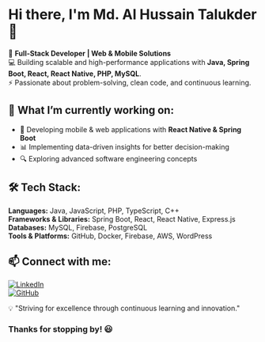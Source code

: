 <!--
**alhussaintalukder/alhussaintalukder** is a ✨ _special_ ✨ repository because its `README.md` (this file) appears on your GitHub profile.

Here are some ideas to get you started:

- 🔭 I’m currently working on ...
- 🌱 I’m currently learning ...
- 👯 I’m looking to collaborate on ...
- 🤔 I’m looking for help with ...
- 💬 Ask me about ...
- 📫 How to reach me: ...
- 😄 Pronouns: ...
- ⚡ Fun fact: ...
-->
# Hi there, I'm Md. Al Hussain Talukder 👋

🚀 **Full-Stack Developer | Web & Mobile Solutions**  
💻 Building scalable and high-performance applications with **Java, Spring Boot, React, React Native, PHP, MySQL**.  
⚡ Passionate about problem-solving, clean code, and continuous learning.

## 🌱 What I’m currently working on:
- 🚀 Developing mobile & web applications with **React Native & Spring Boot**
- 📊 Implementing data-driven insights for better decision-making
- 🔍 Exploring advanced software engineering concepts

## 🛠 Tech Stack:
**Languages:** Java, JavaScript, PHP, TypeScript, C++  
**Frameworks & Libraries:** Spring Boot, React, React Native, Express.js  
**Databases:** MySQL, Firebase, PostgreSQL  
**Tools & Platforms:** GitHub, Docker, Firebase, AWS, WordPress  

## 📫 Connect with me:
[![LinkedIn](https://img.shields.io/badge/LinkedIn-Profile-blue?style=flat-square&logo=linkedin)](https://www.linkedin.com/in/alhussaintalukder/)  
[![GitHub](https://img.shields.io/badge/GitHub-Profile-black?style=flat-square&logo=github)](https://github.com/alhussaintalukder)  

💡 "Striving for excellence through continuous learning and innovation."

### Thanks for stopping by! 😃
